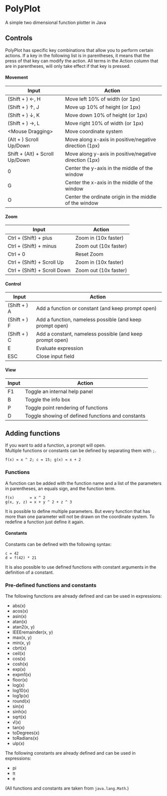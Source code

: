 # PolyPlot
A simple two dimensional function plotter in Java
## Controls
PolyPlot has specific key combinations that allow you to perform certain actions. 
If a key in the following list is in parentheses, it means that the press of that 
key can modify the action. All terms in the Action column that are in parentheses,
will only take effect if that key is pressed.

#### Movement
Input                          | Action
-------------------------------|----------------------------------------------------------
(Shift + ) ←, H                | Move left 10% of width (or 1px)
(Shift + ) ↑, J                | Move up 10% of height (or 1px)
(Shift + ) ↓, K                | Move down 10% of height (or 1px)
(Shift + ) →, L                | Move right 10% of width (or 1px)
\<Mouse Dragging>              | Move coordinate system
(Alt + ) Scroll Up/Down        | Move along x-axis in positive/negative direction (1px)
Shift + (Alt) + Scroll Up/Down | Move along y-axis in positive/negative direction (1px)
0                              | Center the y-axis in the middle of the window
G                              | Center the x-axis in the middle of the window
O                              | Center the ordinate origin in the middle of the window

#### Zoom
Input                          | Action
-------------------------------|----------------------------------------------------------
Ctrl + (Shift) + plus          | Zoom in (10x faster)
Ctrl + (Shift) + minus         | Zoom out (10x faster)
Ctrl + 0                       | Reset Zoom
Ctrl + (Shift) + Scroll Up     | Zoom in (10x faster)
Ctrl + (Shift) + Scroll Down   | Zoom out (10x faster)

#### Control
Input                          | Action
-------------------------------|----------------------------------------------------------
(Shift + ) A                   | Add a function or constant (and keep prompt open)
(Shift + ) F                   | Add a function, nameless possible (and keep prompt open)
(Shift + ) C                   | Add a constant, nameless possible (and keep prompt open)
E                              | Evaluate expression
ESC                            | Close input field

#### View
Input                          | Action
-------------------------------|----------------------------------------------------------
F1                             | Toggle an internal help panel
B                              | Toggle the info box
P                              | Toggle point rendering of functions
D                              | Toggle showing of defined functions and constants

## Adding functions
If you want to add a function, a prompt will open.<br>
Multiple functions or constants can be defined by separating them with `;`.
```
f(x) = x ^ 2; c = 15; g(x) = x + 2
```

### Functions
A function can be added with the function name and a list of the parameters in parentheses, 
an equals sign, and the function term.
``` 
f(x)       = x ^ 2
g(x, y, z) = x + y ^ 2 + z ^ 3
```
It is possible to define multiple parameters. But every function that has more than one parameter 
will not be drawn on the coordinate system. To redefine a function just define it again.

#### Constants 
Constants can be defined with the following syntax:
``` 
c = 42
d = f(42) * 21
``` 
It is also possible to use defined functions with constant arguments in the definition of a constant.

### Pre-defined functions and constants
The following functions are already defined and can be used in expressions:
 * abs(x)
 * acos(x)
 * asin(x)
 * atan(x)
 * atan2(x, y)
 * IEEEremainder(x, y)
 * max(x, y)
 * min(x, y)
 * cbrt(x)
 * ceil(x)
 * cos(x)
 * cosh(x)
 * exp(x)
 * expm1(x)
 * floor(x)
 * log(x)
 * log10(x)
 * log1p(x)
 * round(x)
 * sin(x)
 * sinh(x)
 * sqrt(x)
 * √(x)
 * tan(x)
 * toDegrees(x)
 * toRadians(x)
 * ulp(x)

The following constants are already defined and can be used in expressions:
 * pi
 * π
 * e

(All functions and constants are taken from `java.lang.Math`.)
